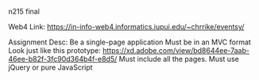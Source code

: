 n215 final

Web4 Link:
https://in-info-web4.informatics.iupui.edu/~chrrike/eventsy/

Assignment Desc:
Be a single-page application
Must be in an MVC format
Look just like this prototype: https://xd.adobe.com/view/bd8644ee-7aab-46ee-b82f-3fc90d364b4f-e8d5/
Must include all the pages.
Must use jQuery or pure JavaScript
